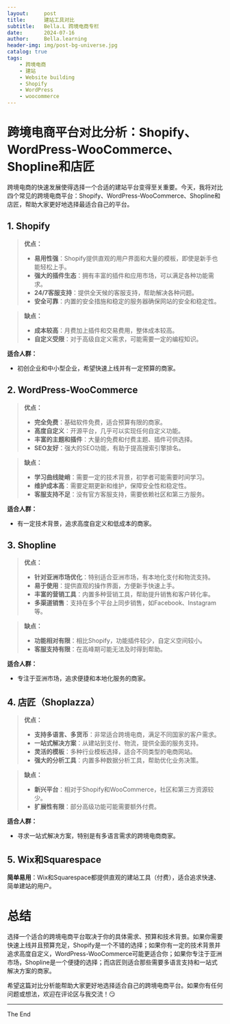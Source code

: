 ```yaml
---
layout:     post
title:      建站工具对比
subtitle:   Bella.L 跨境电商专栏
date:       2024-07-16
author:     Bella.learning
header-img: img/post-bg-universe.jpg
catalog: true
tags:
    - 跨境电商
    - 建站
    - Website building
    - Shopify
    - WordPress
    - woocommerce
---
```


<!-- This text will not appear in the browser window. -->


# 跨境电商平台对比分析：Shopify、WordPress-WooCommerce、Shopline和店匠

跨境电商的快速发展使得选择一个合适的建站平台变得至关重要。今天，我将对比四个常见的跨境电商平台：Shopify、WordPress-WooCommerce、Shopline和店匠，帮助大家更好地选择最适合自己的平台。


## 1. Shopify

> **优点：**
> - **易用性强**：Shopify提供直观的用户界面和大量的模板，即使是新手也能轻松上手。
> - **强大的插件生态**：拥有丰富的插件和应用市场，可以满足各种功能需求。
> - **24/7客服支持**：提供全天候的客服支持，帮助解决各种问题。
> - **安全可靠**：内置的安全措施和稳定的服务器确保网站的安全和稳定性。

> **缺点：**
> - **成本较高**：月费加上插件和交易费用，整体成本较高。
> - **自定义受限**：对于高级自定义需求，可能需要一定的编程知识。

**适合人群：**
- 初创企业和中小型企业，希望快速上线并有一定预算的商家。

## 2. WordPress-WooCommerce

> **优点：**
> - **完全免费**：基础软件免费，适合预算有限的商家。
> - **高度自定义**：开源平台，几乎可以实现任何自定义功能。
> - **丰富的主题和插件**：大量的免费和付费主题、插件可供选择。
> - **SEO友好**：强大的SEO功能，有助于提高搜索引擎排名。

> **缺点：**
> - **学习曲线陡峭**：需要一定的技术背景，初学者可能需要时间学习。
> - **维护成本高**：需要定期更新和维护，保障安全性和稳定性。
> - **客服支持不足**：没有官方客服支持，需要依赖社区和第三方服务。

**适合人群：**
- 有一定技术背景，追求高度自定义和低成本的商家。

## 3. Shopline

> **优点：**
> - **针对亚洲市场优化**：特别适合亚洲市场，有本地化支付和物流支持。
> - **易于使用**：提供直观的操作界面，方便新手快速上手。
> - **丰富的营销工具**：内置多种营销工具，帮助提升销售和客户转化率。
> - **多渠道销售**：支持在多个平台上同步销售，如Facebook、Instagram等。

> **缺点：**
> - **功能相对有限**：相比Shopify，功能插件较少，自定义空间较小。
> - **客服支持有限**：在高峰期可能无法及时得到帮助。

**适合人群：**
- 专注于亚洲市场，追求便捷和本地化服务的商家。

## 4. 店匠（Shoplazza）

> **优点：**
> - **支持多语言、多货币**：非常适合跨境电商，满足不同国家的客户需求。
> - **一站式解决方案**：从建站到支付、物流，提供全面的服务支持。
> - **灵活的模板**：多种行业模板选择，适合不同类型的电商网站。
> - **强大的分析工具**：内置多种数据分析工具，帮助优化业务决策。

> **缺点：**
> - **新兴平台**：相对于Shopify和WooCommerce，社区和第三方资源较少。
> - **扩展性有限**：部分高级功能可能需要额外付费。

**适合人群：**
- 寻求一站式解决方案，特别是有多语言需求的跨境电商商家。

## 5. Wix和Squarespace
**简单易用**：Wix和Squarespace都提供直观的建站工具（付费），适合追求快速、简单建站的用户。



# 总结
选择一个适合的跨境电商平台取决于你的具体需求、预算和技术背景。如果你需要快速上线并且预算充足，Shopify是一个不错的选择；如果你有一定的技术背景并追求高度自定义，WordPress-WooCommerce可能更适合你；如果你专注于亚洲市场，Shopline是一个便捷的选择；而店匠则适合那些需要多语言支持和一站式解决方案的商家。

希望这篇对比分析能帮助大家更好地选择适合自己的跨境电商平台。如果你有任何问题或想法，欢迎在评论区与我交流！:smirk:

***
The End

